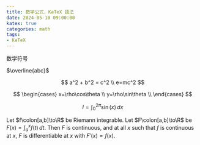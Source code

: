 ```yaml
---
title: 数学公式，KaTeX 語法
date: 2024-05-10 09:00:00
katex: true
categories: math
tags: 
- KaTeX
---
```



数学符号

$\overline{abc}$


$$
a^2 + b^2 = c^2 \\
e=mc^2
$$



$$
\begin{cases}
x=\rho\cos\theta \\
y=\rho\sin\theta \\
\end{cases}
$$



$$
I = \int_0^{2\pi} \sin(x)\,dx
$$


Let $f\colon[a,b]\to\R$ be Riemann integrable. Let $F\colon[a,b]\to\R$ be
$F(x)=\int_{a}^{x} f(t)\,dt$. Then $F$ is continuous, and at all $x$ such that
$f$ is continuous at $x$, $F$ is differentiable at $x$ with $F'(x)=f(x)$.
